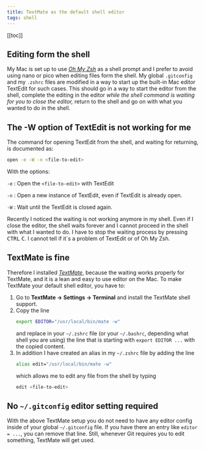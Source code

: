 ```yaml
---
title: TextMate as the default shell editor
tags: shell
---
```


[[toc]]

## Editing form the shell

My Mac is set up to use [<cite>Oh My Zsh</cite>](https://ohmyz.sh) as a shell prompt and I prefer to avoid using nano or pico when editing files form the shell. My global `.gitconfig` and my `.zshrc` files are modified in a way to start up the built-in Mac editor TextEdit for such cases. This should go in a way to start the editor from the shell, complete the editing in the editor *while the shell command is waiting for you to close the editor,* return to the shell and go on with what you wanted to do in the shell. 

## The -W option of TextEdit is not working for me

The command for opening TextEdit from the shell, and waiting for returning, is documented as:

```sh
open -e -W -n <file-to-edit>
```

With the options:

`-e`
: Open the `<file-to-edit>` with TextEdit

`-n`
: Open a new instance of TextEdit, even if TextEdit is already open.

`-W`
: Wait until the TextEdit is closed again.

Recently I noticed the waiting is not working anymore in my shell. Even if I close the editor, the shell waits forever and I cannot proceed in the shell with what I wanted to do. I have to stop the waiting process by pressing <kbd>CTRL</kbd> <kbd>C</kbd>. I cannot tell if it´s a problem of TextEdit or of Oh My Zsh. 

## TextMate is fine

Therefore I installed [<cite>TextMate</cite>](https://macromates.com), because the waiting works properly for TextMate, and it is a lean and easy to use editor on the Mac. To make TextMate your default shell editor, you have to:

1. Go to **TextMate → Settings → Terminal** and install the TextMate shell support. 
2. Copy the line 
   ```sh
   export EDITOR="/usr/local/bin/mate -w"
   ```
   and replace in your `~/.zshrc` file (or your `~/.bashrc`, depending what shell you are using) the line that is starting with `export EDITOR ...` with the copied content.
3. In addition I have created an alias in my `~/.zshrc` file by adding the line 
   ```sh
   alias edit="/usr/local/bin/mate -w"
   ```
   which allows me to edit any file from the shell by typing 
   ```sh
   edit <file-to-edit>
   ```

## No `~/.gitconfig` editor setting required

With the above TextMate setup you do not need to have any editor config inside of your global `~/.gitconfig` file. If you have there an entry like `editor = ...`,  you can remove that line. Still, whenever Git requires you to edit something, TextMate will get used.

